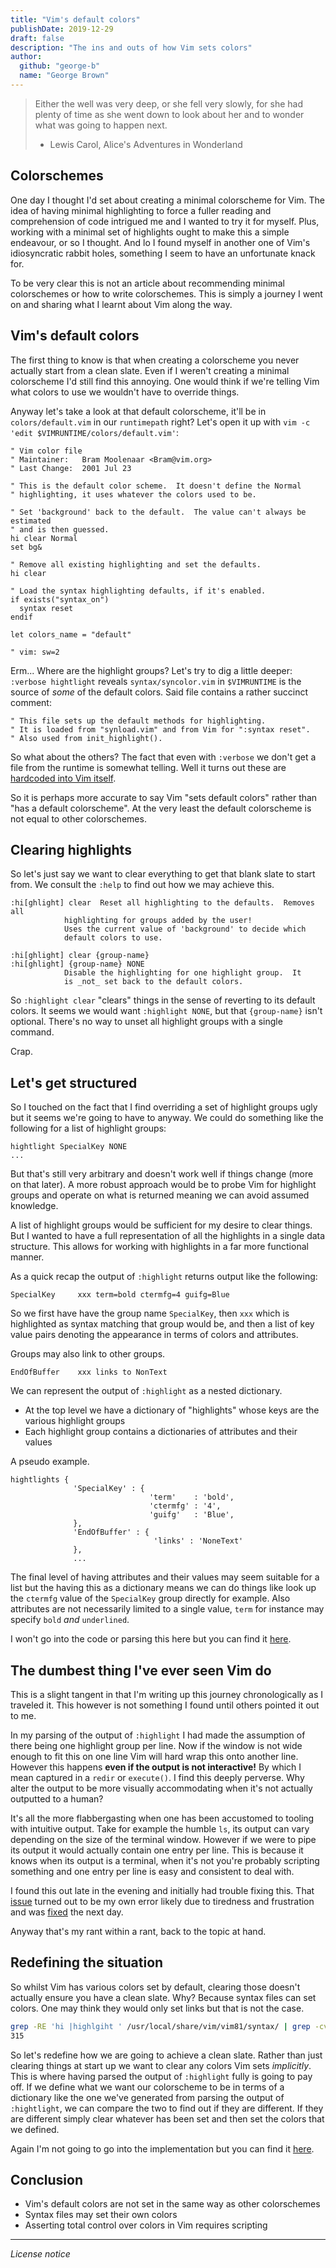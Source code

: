 ```yaml
---
title: "Vim's default colors"
publishDate: 2019-12-29
draft: false
description: "The ins and outs of how Vim sets colors"
author:
  github: "george-b"
  name: "George Brown"
---
```


> Either the well was very deep, or she fell very slowly, for she had plenty of
> time as she went down to look about her and to wonder what was going to happen
> next.
>
> - Lewis Carol, Alice's Adventures in Wonderland

## Colorschemes

One day I thought I'd set about creating a minimal colorscheme for Vim. The idea of having minimal highlighting to force a fuller reading and comprehension of code intrigued me and I wanted to try it for myself. Plus, working with a minimal set of highlights ought to make this a simple endeavour, or so I thought. And lo I found myself in another one of Vim's idiosyncratic rabbit holes, something I seem to have an unfortunate knack for.

To be very clear this is not an article about recommending minimal colorschemes or how to write colorschemes. This is simply a journey I went on and sharing what I learnt about Vim along the way.

## Vim's default colors

The first thing to know is that when creating a colorscheme you never actually start from a clean slate. Even if I weren't creating a minimal colorscheme I'd still find this annoying. One would think if we're telling Vim what colors to use we wouldn't have to override things.

Anyway let's take a look at that default colorscheme, it'll be in `colors/default.vim` in our `runtimepath` right? Let's open it up with `vim -c 'edit $VIMRUNTIME/colors/default.vim'`:

``` vim
" Vim color file
" Maintainer:	Bram Moolenaar <Bram@vim.org>
" Last Change:	2001 Jul 23

" This is the default color scheme.  It doesn't define the Normal
" highlighting, it uses whatever the colors used to be.

" Set 'background' back to the default.  The value can't always be estimated
" and is then guessed.
hi clear Normal
set bg&

" Remove all existing highlighting and set the defaults.
hi clear

" Load the syntax highlighting defaults, if it's enabled.
if exists("syntax_on")
  syntax reset
endif

let colors_name = "default"

" vim: sw=2
```

Erm... Where are the highlight groups? Let's try to dig a little deeper: `:verbose hightlight` reveals `syntax/syncolor.vim` in `$VIMRUNTIME` is the source of *some* of the default colors. Said file contains a rather succinct comment:

```vim
" This file sets up the default methods for highlighting.
" It is loaded from "synload.vim" and from Vim for ":syntax reset".
" Also used from init_highlight().
```

So what about the others? The fact that even with `:verbose` we don't get a file from the runtime is somewhat telling. Well it turns out these are [hardcoded into Vim itself][hardcoded].

So it is perhaps more accurate to say Vim "sets default colors" rather than "has a default colorscheme". At the very least the default colorscheme is not equal to other colorschemes.

## Clearing highlights

So let's just say we want to clear everything to get that blank slate to start from. We consult the `:help` to find out how we may achieve this.

```vim
:hi[ghlight] clear	Reset all highlighting to the defaults.  Removes all
			highlighting for groups added by the user!
			Uses the current value of 'background' to decide which
			default colors to use.

:hi[ghlight] clear {group-name}
:hi[ghlight] {group-name} NONE
			Disable the highlighting for one highlight group.  It
			is _not_ set back to the default colors.
```

So `:highlight clear` "clears" things in the sense of reverting to its default colors. It seems we would want `:highlight NONE`, but that `{group-name}` isn't optional. There's no way to unset all highlight groups with a single command.

Crap.

## Let's get structured

So I touched on the fact that I find overriding a set of highlight groups ugly but it seems we're going to have to anyway. We could do something like the following for a list of highlight groups:

```vim
hightlight SpecialKey NONE
...
```

But that's still very arbitrary and doesn't work well if things change (more on that later). A more robust approach would be to probe Vim for highlight groups and operate on what is returned meaning we can avoid assumed knowledge.

A list of highlight groups would be sufficient for my desire to clear things. But I wanted to have a full representation of all the highlights in a single data structure. This allows for working with highlights in a far more functional manner.

As a quick recap the output of `:highlight` returns output like the following:

```vim
SpecialKey     xxx term=bold ctermfg=4 guifg=Blue
```

So we first have have the group name `SpecialKey`, then `xxx` which is highlighted as syntax matching that group would be, and then a list of key value pairs denoting the appearance in terms of colors and attributes.

Groups may also link to other groups.

```vim
EndOfBuffer    xxx links to NonText
```

We can represent the output of `:highlight` as a nested dictionary.

* At the top level we have a dictionary of "highlights" whose keys are the various highlight groups
* Each highlight group contains a dictionaries of attributes and their values

A pseudo example.

```vim
hightlights {
              'SpecialKey' : {
                               'term'    : 'bold',
                               'ctermfg' : '4',
                               'guifg'   : 'Blue',
              },
              'EndOfBuffer' : {
                                'links' : 'NoneText'
              },
              ...
```

The final level of having attributes and their values may seem suitable for a list but the having this as a dictionary means we can do things like look up the `ctermfg` value of the `SpecialKey` group directly for example. Also attributes are not necessarily limited to a single value, `term` for instance may specify `bold` *and* `underlined`.

I won't go into the code or parsing this here but you can find it
[here][GetColors].

## The dumbest thing I've ever seen Vim do

This is a slight tangent in that I'm writing up this journey chronologically as I traveled it. This however is not something I found until others pointed it out to me.

In my parsing of the output of `:highlight` I had made the assumption of there being one highlight group per line. Now if the window is not wide enough to fit this on one line Vim will hard wrap this onto another line. However this happens **even if the output is not interactive!** By which I mean captured in a `redir` or `execute()`. I find this deeply perverse. Why alter the output to be more visually accommodating when it's not actually outputted to a human?

It's all the more flabbergasting when one has been accustomed to tooling with intuitive output. Take for example the humble `ls`, its output can vary depending on the size of the terminal window. However if we were to pipe its output it would actually contain one entry per line. This is because it knows when its output is a terminal, when it's not you're probably scripting something and one entry per line is easy and consistent to deal with.

I found this out late in the evening and initially had trouble fixing this. That [issue][issue] turned out to be my own error likely due to tiredness and frustration and was [fixed][fixed] the next day.

Anyway that's my rant within a rant, back to the topic at hand.

## Redefining the situation

So whilst Vim has various colors set by default, clearing those doesn't actually ensure you have a clean slate. Why? Because syntax files can set colors. One may think they would only set links but that is not the case.

```sh
grep -RE 'hi |highlgiht ' /usr/local/share/vim/vim81/syntax/ | grep -cv link
315
```

So let's redefine how we are going to achieve a clean slate. Rather than just clearing things at start up we want to clear any colors Vim sets *implicitly*. This is where having parsed the output of `:highlight` fully is going to pay off. If we define what we want our colorscheme to be in terms of a dictionary like the one we've generated from parsing the output of `:hightlight`, we can compare the two to find out if they are different. If they are different simply clear whatever has been set and then set the colors that we defined.

Again I'm not going to go into the implementation but you can find it [here][ClearUndefinedColors].

## Conclusion

* Vim's default colors are not set in the same way as other colorschemes
* Syntax files may set their own colors
* Asserting total control over colors in Vim requires scripting

---

_License notice_

[hardcoded]: https://github.com/vim/vim/blob/c799fe206e61f2e2c1231bc46cbe4bb354f3da69/src/syntax.c#L6815-L7150
[GetColors]: https://github.com/george-b/zenchrome/blob/1.0/autoload/zenchrome.vim#L1-L24
[issue]: https://github.com/george-b/zenchrome/issues/1
[fixed]: https://github.com/george-b/zenchrome/commit/a0ab9b9a64dfec4cae46a0f1b2cd5669994fd3df
[ClearUndefinedColors]: https://github.com/george-b/zenchrome/blob/1.0/autoload/zenchrome.vim#L37-L43

[//]: # ( Vim: set spell spelllang=en: )
